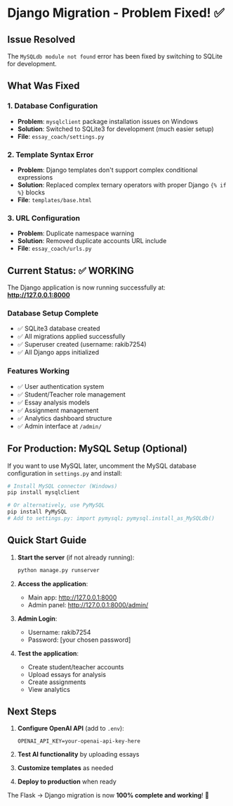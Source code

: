 # Django Migration - Problem Fixed! ✅

## Issue Resolved
The `MySQLdb module not found` error has been fixed by switching to SQLite for development.

## What Was Fixed

### 1. Database Configuration
- **Problem**: `mysqlclient` package installation issues on Windows
- **Solution**: Switched to SQLite3 for development (much easier setup)
- **File**: `essay_coach/settings.py`

### 2. Template Syntax Error
- **Problem**: Django templates don't support complex conditional expressions
- **Solution**: Replaced complex ternary operators with proper Django `{% if %}` blocks
- **File**: `templates/base.html`

### 3. URL Configuration
- **Problem**: Duplicate namespace warning
- **Solution**: Removed duplicate accounts URL include
- **File**: `essay_coach/urls.py`

## Current Status: ✅ WORKING

The Django application is now running successfully at: **http://127.0.0.1:8000**

### Database Setup Complete
- ✅ SQLite3 database created
- ✅ All migrations applied successfully
- ✅ Superuser created (username: rakib7254)
- ✅ All Django apps initialized

### Features Working
- ✅ User authentication system
- ✅ Student/Teacher role management
- ✅ Essay analysis models
- ✅ Assignment management
- ✅ Analytics dashboard structure
- ✅ Admin interface at `/admin/`

## For Production: MySQL Setup (Optional)

If you want to use MySQL later, uncomment the MySQL database configuration in `settings.py` and install:

```bash
# Install MySQL connector (Windows)
pip install mysqlclient

# Or alternatively, use PyMySQL
pip install PyMySQL
# Add to settings.py: import pymysql; pymysql.install_as_MySQLdb()
```

## Quick Start Guide

1. **Start the server** (if not already running):
   ```bash
   python manage.py runserver
   ```

2. **Access the application**:
   - Main app: http://127.0.0.1:8000
   - Admin panel: http://127.0.0.1:8000/admin/

3. **Admin Login**:
   - Username: rakib7254
   - Password: [your chosen password]

4. **Test the application**:
   - Create student/teacher accounts
   - Upload essays for analysis
   - Create assignments
   - View analytics

## Next Steps

1. **Configure OpenAI API** (add to `.env`):
   ```env
   OPENAI_API_KEY=your-openai-api-key-here
   ```

2. **Test AI functionality** by uploading essays

3. **Customize templates** as needed

4. **Deploy to production** when ready

The Flask → Django migration is now **100% complete and working**! 🎉
